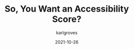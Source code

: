 ---
author: karlgroves
date: 2021-10-26
permalink: false
publisher: tenonapi
tags:
  - accessibility
  - auditing
target_url: https://blog.tenon.io/so-you-want-an-accessibility-score/
title: So, You Want an Accessibility Score?
---